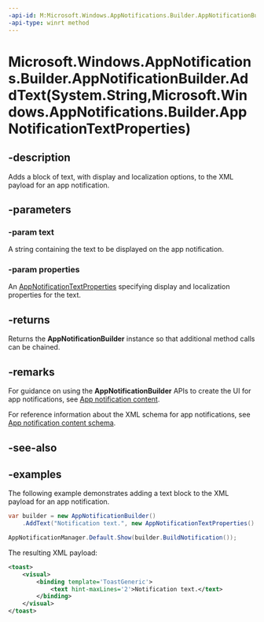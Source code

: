 ```yaml
---
-api-id: M:Microsoft.Windows.AppNotifications.Builder.AppNotificationBuilder.AddText(System.String,Microsoft.Windows.AppNotifications.Builder.AppNotificationTextProperties)
-api-type: winrt method
---
```


# Microsoft.Windows.AppNotifications.Builder.AppNotificationBuilder.AddText(System.String,Microsoft.Windows.AppNotifications.Builder.AppNotificationTextProperties)

<!--
public Microsoft.Windows.AppNotifications.Builder.AppNotificationBuilder AddText (string text, Microsoft.Windows.AppNotifications.Builder.AppNotificationTextProperties properties);
-->


## -description

Adds a block of text, with display and localization options, to the XML payload for an app notification.

## -parameters

### -param text

A string containing the text to be displayed on the app notification.

### -param properties

An [AppNotificationTextProperties](xref:Microsoft.Windows.AppNotifications.Builder.AppNotificationTextProperties) specifying display and localization properties for the text.

## -returns

Returns the **AppNotificationBuilder** instance so that additional method calls can be chained.

## -remarks

For guidance on using the **AppNotificationBuilder** APIs to create the UI for app notifications, see [App notification content](/windows/apps/design/shell/tiles-and-notifications/adaptive-interactive-toasts).

For reference information about the XML schema for app notifications, see [App notification content schema](/windows/apps/design/shell/tiles-and-notifications/toast-schema).

## -see-also

## -examples

The following example demonstrates adding a text block to the XML payload for an app notification. 

```csharp
var builder = new AppNotificationBuilder()
    .AddText("Notification text.", new AppNotificationTextProperties().SetMaxLines(2));

AppNotificationManager.Default.Show(builder.BuildNotification());
```

The resulting XML payload:

```xml
<toast>
    <visual>
        <binding template='ToastGeneric'>
            <text hint-maxLines='2'>Notification text.</text>
        </binding>
    </visual>
</toast>
```




